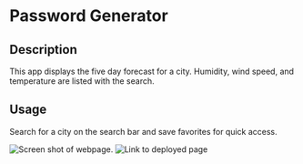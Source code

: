 # Password Generator

## Description

This app displays the five day forecast for a city. Humidity, wind speed, and temperature are listed with the search.

## Usage

Search for a city on the search bar and save favorites for quick access.

![Screen shot of webpage.](./screenshot.PNG)
![Link to deployed page](https://vicearus.github.io/weather-app/)
